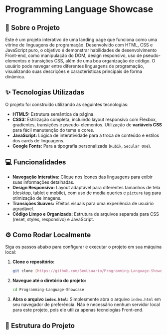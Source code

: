 # Programming Language Showcase

## 🚀 Sobre o Projeto

Este é um projeto interativo de uma landing page que funciona como uma vitrine de linguagens de programação. Desenvolvido com HTML, CSS e JavaScript puro, o objetivo é demonstrar habilidades de desenvolvimento Front-end, como manipulação do DOM, design responsivo, uso de pseudo-elementos e transições CSS, além de uma boa organização de código. O usuário pode navegar entre diferentes linguagens de programação, visualizando suas descrições e características principais de forma dinâmica.

## ✨ Tecnologias Utilizadas

O projeto foi construído utilizando as seguintes tecnologias:

* **HTML5:** Estrutura semântica da página.
* **CSS3:** Estilização completa, incluindo layout responsivo com Flexbox, gradientes, transições e pseudo-elementos. Utilização de **variáveis CSS** para fácil manutenção do tema e cores.
* **JavaScript:** Lógica de interatividade para a troca de conteúdo e estilos dos cards de linguagens.
* **Google Fonts:** Para a tipografia personalizada (`Rubik`, `Secular One`).

## 💻 Funcionalidades

* **Navegação Interativa:** Clique nos ícones das linguagens para exibir suas informações detalhadas.
* **Design Responsivo:** Layout adaptável para diferentes tamanhos de tela (desktop, tablet e mobile), com uso de media queries e `picture` tag para otimização de imagens.
* **Transições Suaves:** Efeitos visuais para uma experiência de usuário agradável.
* **Código Limpo e Organizado:** Estrutura de arquivos separada para CSS (reset, styles, responsivo) e JavaScript.

## ⚙️ Como Rodar Localmente

Siga os passos abaixo para configurar e executar o projeto em sua máquina local:

1.  **Clone o repositório:**
    ```bash
    git clone [https://github.com/SeuUsuario/Programming-Language-Showcase.git](https://github.com/SeuUsuario/Programming-Language-Showcase.git)
    ```
2.  **Navegue até o diretório do projeto:**
    ```bash
    cd Programming-Language-Showcase
    ```
3.  **Abra o arquivo `index.html`:**
    Simplesmente abra o arquivo `index.html` em seu navegador de preferência. Não é necessário nenhum servidor local para este projeto, pois ele utiliza apenas tecnologias Front-end.

## 📂 Estrutura do Projeto
